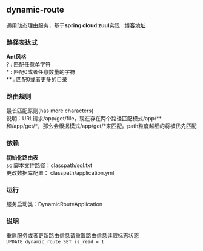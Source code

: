 ## dynamic-route
通用动态理由服务，基于**spring cloud zuul**实现  
[博客地址](https://my.oschina.net/u/2402525/blog/1581210)

### 路径表达式
**Ant风格**  
? : 匹配任意单字符  
\* : 匹配0或者任意数量的字符  
\*\* : 匹配0或者更多的目录

### 路由规则
最长匹配原则(has more characters)  
说明：URL请求/app/get/file，现在存在两个路径匹配模式/app/\*\*和/app/get/*，那么会根据模式/app/get/*来匹配。path粒度越细的将被优先匹配

### 依赖
**初始化路由表**  
sql脚本文件路径：classpath/sql.txt  
更改数据库配置： classpath/application.yml

### 运行
服务启动类：DynamicRouteApplication  

### 说明
重启服务或者更新路由信息请重置路由信息读取标志状态  
``UPDATE dynamic_route SET is_read = 1``
